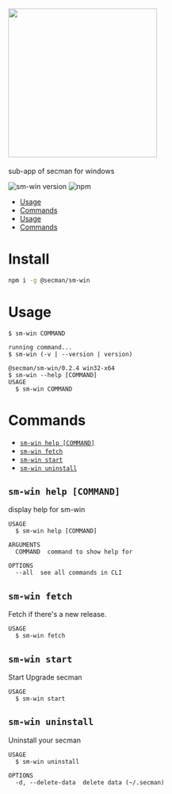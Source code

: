 # <img src="https://assets.secman.dev/apps/sm-win.svg" width="300px" />

sub-app of secman for windows

![sm-win version](https://img.shields.io/npm/v/@secman/sm-win?color=blue&label=version&logo=npm&style=flat-square)
![npm](https://img.shields.io/npm/dw/@secman/sm-win?style=flat-square)

* [Usage](#usage)
* [Commands](#commands)
* [Usage](#usage)
* [Commands](#commands)

# Install

```bash
npm i -g @secman/sm-win
```

# Usage
```sh-session
$ sm-win COMMAND

running command...
$ sm-win (-v | --version | version)

@secman/sm-win/0.2.4 win32-x64
$ sm-win --help [COMMAND]
USAGE
  $ sm-win COMMAND
```

# Commands
* [`sm-win help [COMMAND]`](#sm-win-help-command)
* [`sm-win fetch`](#sm-win-fetch)
* [`sm-win start`](#sm-win-start)
* [`sm-win uninstall`](#sm-win-uninstall)

## `sm-win help [COMMAND]`

display help for sm-win

```
USAGE
  $ sm-win help [COMMAND]

ARGUMENTS
  COMMAND  command to show help for

OPTIONS
  --all  see all commands in CLI
```

## `sm-win fetch`

Fetch if there's a new release.

```
USAGE
  $ sm-win fetch
```

## `sm-win start`

Start Upgrade secman

```
USAGE
  $ sm-win start
```

## `sm-win uninstall`

Uninstall your secman

```
USAGE
  $ sm-win uninstall

OPTIONS
  -d, --delete-data  delete data (~/.secman)
```
